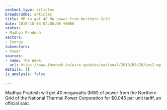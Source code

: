 ```yaml
---
content_type: articles
breadcrumbs: articles
title: MP to get 40 MW power from Northern Grid
date: 2019-10-03 04:00:00 +0000
states:
- Madhya Pradesh
sectors:
- Energy
subsectors:
- Power
sources:
- name: The Week
  url: https://www.theweek.in/wire-updates/national/2019/09/28/bes2-mp-power-agreement.html
details: []
is_analysis: false

---
```

Madhya Pradesh will get 40 megawatts (MW) of power from the Northern Grid of the National Thermal Power Corporation for $0.045 per unit tariff, an official said.